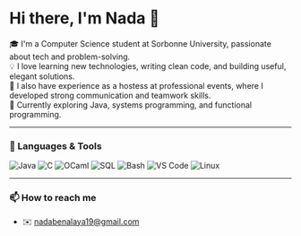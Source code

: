 # Hi there, I'm Nada 👋

🎓 I'm a Computer Science student at Sorbonne University, passionate about tech and problem-solving.  
💡 I love learning new technologies, writing clean code, and building useful, elegant solutions.  
🎤 I also have experience as a hostess at professional events, where I developed strong communication and teamwork skills.  
🌱 Currently exploring Java, systems programming, and functional programming.

---

### 🔧 Languages & Tools

![Java](https://img.shields.io/badge/-Java-007396?style=flat&logo=java)
![C](https://img.shields.io/badge/-C-00599C?style=flat&logo=c)
![OCaml](https://img.shields.io/badge/-OCaml-E3A600?style=flat&logo=ocaml)
![SQL](https://img.shields.io/badge/-SQL-4479A1?style=flat&logo=postgresql)
![Bash](https://img.shields.io/badge/-Bash-4EAA25?style=flat&logo=gnu-bash)
![VS Code](https://img.shields.io/badge/-VSCode-007ACC?style=flat&logo=visual-studio-code)
![Linux](https://img.shields.io/badge/-Linux-FCC624?style=flat&logo=linux)

---

### 📫 How to reach me
- ✉️ nadabenalaya19@gmail.com  

